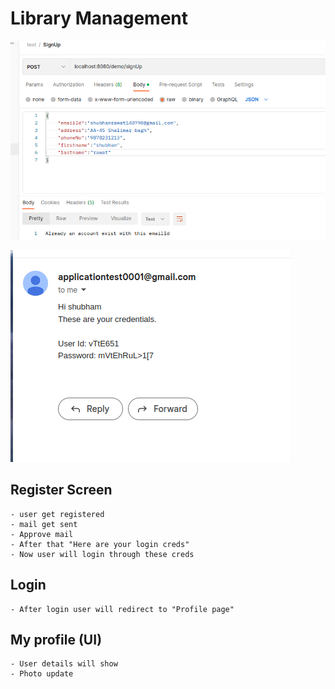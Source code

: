 # Library Management

![img.png](img.png)

![img_1.png](img_1.png)

[//]: # (## Error)

[//]: # (![image]&#40;https://user-images.githubusercontent.com/46570973/213371477-8b06c3fe-1cd3-4d3c-bcea-ad8cfc6b5799.png&#41;)

## Register Screen
    - user get registered 
    - mail get sent
    - Approve mail
    - After that "Here are your login creds"
    - Now user will login through these creds

## Login 
    - After login user will redirect to "Profile page"

## My profile (UI)
    - User details will show
    - Photo update


